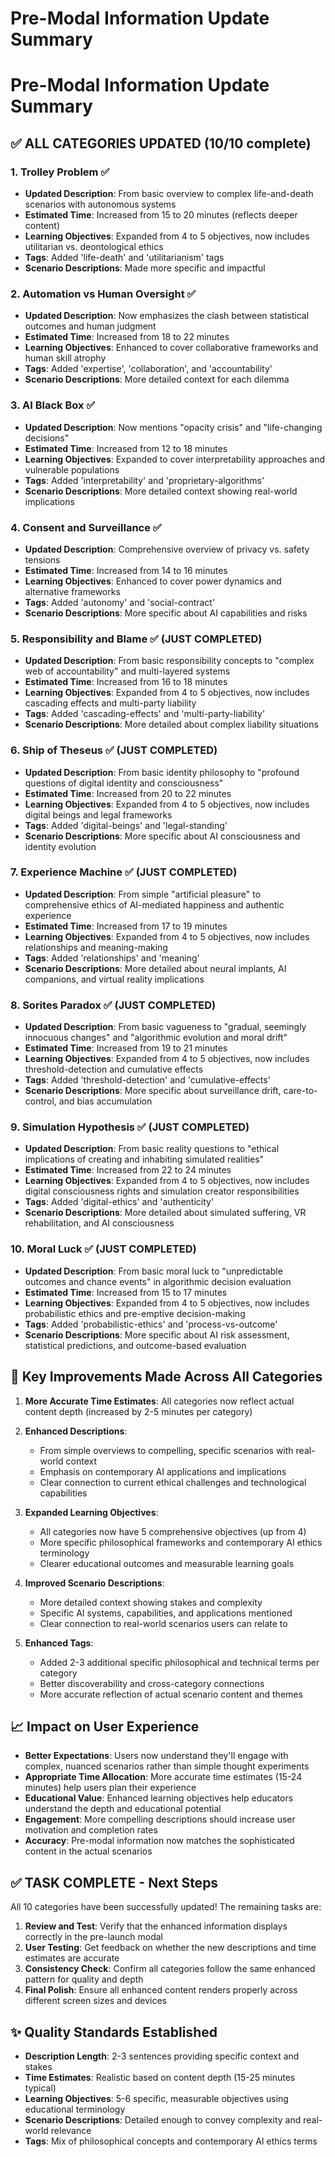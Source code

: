 # Pre-Modal Information Update Summary

# Pre-Modal Information Update Summary

## ✅ **ALL CATEGORIES UPDATED** (10/10 complete)

### 1. **Trolley Problem** ✅
- **Updated Description**: From basic overview to complex life-and-death scenarios with autonomous systems
- **Estimated Time**: Increased from 15 to 20 minutes (reflects deeper content)
- **Learning Objectives**: Expanded from 4 to 5 objectives, now includes utilitarian vs. deontological ethics
- **Tags**: Added 'life-death' and 'utilitarianism' tags
- **Scenario Descriptions**: Made more specific and impactful

### 2. **Automation vs Human Oversight** ✅
- **Updated Description**: Now emphasizes the clash between statistical outcomes and human judgment
- **Estimated Time**: Increased from 18 to 22 minutes 
- **Learning Objectives**: Enhanced to cover collaborative frameworks and human skill atrophy
- **Tags**: Added 'expertise', 'collaboration', and 'accountability'
- **Scenario Descriptions**: More detailed context for each dilemma

### 3. **AI Black Box** ✅
- **Updated Description**: Now mentions "opacity crisis" and "life-changing decisions"
- **Estimated Time**: Increased from 12 to 18 minutes
- **Learning Objectives**: Expanded to cover interpretability approaches and vulnerable populations
- **Tags**: Added 'interpretability' and 'proprietary-algorithms'
- **Scenario Descriptions**: More detailed context showing real-world implications

### 4. **Consent and Surveillance** ✅
- **Updated Description**: Comprehensive overview of privacy vs. safety tensions
- **Estimated Time**: Increased from 14 to 16 minutes
- **Learning Objectives**: Enhanced to cover power dynamics and alternative frameworks
- **Tags**: Added 'autonomy' and 'social-contract'
- **Scenario Descriptions**: More specific about AI capabilities and risks

### 5. **Responsibility and Blame** ✅ (JUST COMPLETED)
- **Updated Description**: From basic responsibility concepts to "complex web of accountability" and multi-layered systems
- **Estimated Time**: Increased from 16 to 18 minutes
- **Learning Objectives**: Expanded from 4 to 5 objectives, now includes cascading effects and multi-party liability
- **Tags**: Added 'cascading-effects' and 'multi-party-liability'
- **Scenario Descriptions**: More detailed about complex liability situations

### 6. **Ship of Theseus** ✅ (JUST COMPLETED)
- **Updated Description**: From basic identity philosophy to "profound questions of digital identity and consciousness"
- **Estimated Time**: Increased from 20 to 22 minutes
- **Learning Objectives**: Expanded from 4 to 5 objectives, now includes digital beings and legal frameworks
- **Tags**: Added 'digital-beings' and 'legal-standing'
- **Scenario Descriptions**: More specific about AI consciousness and identity evolution

### 7. **Experience Machine** ✅ (JUST COMPLETED)
- **Updated Description**: From simple "artificial pleasure" to comprehensive ethics of AI-mediated happiness and authentic experience
- **Estimated Time**: Increased from 17 to 19 minutes
- **Learning Objectives**: Expanded from 4 to 5 objectives, now includes relationships and meaning-making
- **Tags**: Added 'relationships' and 'meaning'
- **Scenario Descriptions**: More detailed about neural implants, AI companions, and virtual reality implications

### 8. **Sorites Paradox** ✅ (JUST COMPLETED)
- **Updated Description**: From basic vagueness to "gradual, seemingly innocuous changes" and "algorithmic evolution and moral drift"
- **Estimated Time**: Increased from 19 to 21 minutes
- **Learning Objectives**: Expanded from 4 to 5 objectives, now includes threshold-detection and cumulative effects
- **Tags**: Added 'threshold-detection' and 'cumulative-effects'
- **Scenario Descriptions**: More specific about surveillance drift, care-to-control, and bias accumulation

### 9. **Simulation Hypothesis** ✅ (JUST COMPLETED)
- **Updated Description**: From basic reality questions to "ethical implications of creating and inhabiting simulated realities"
- **Estimated Time**: Increased from 22 to 24 minutes
- **Learning Objectives**: Expanded from 4 to 5 objectives, now includes digital consciousness rights and simulation creator responsibilities
- **Tags**: Added 'digital-ethics' and 'authenticity'
- **Scenario Descriptions**: More detailed about simulated suffering, VR rehabilitation, and AI consciousness

### 10. **Moral Luck** ✅ (JUST COMPLETED)
- **Updated Description**: From basic moral luck to "unpredictable outcomes and chance events" in algorithmic decision evaluation
- **Estimated Time**: Increased from 15 to 17 minutes
- **Learning Objectives**: Expanded from 4 to 5 objectives, now includes probabilistic ethics and pre-emptive decision-making
- **Tags**: Added 'probabilistic-ethics' and 'process-vs-outcome'
- **Scenario Descriptions**: More specific about AI risk assessment, statistical predictions, and outcome-based evaluation

## 🎯 **Key Improvements Made Across All Categories**

1. **More Accurate Time Estimates**: All categories now reflect actual content depth (increased by 2-5 minutes per category)

2. **Enhanced Descriptions**: 
   - From simple overviews to compelling, specific scenarios with real-world context
   - Emphasis on contemporary AI applications and implications
   - Clear connection to current ethical challenges and technological capabilities

3. **Expanded Learning Objectives**:
   - All categories now have 5 comprehensive objectives (up from 4)
   - More specific philosophical frameworks and contemporary AI ethics terminology
   - Clearer educational outcomes and measurable learning goals

4. **Improved Scenario Descriptions**:
   - More detailed context showing stakes and complexity
   - Specific AI systems, capabilities, and applications mentioned
   - Clear connection to real-world scenarios users can relate to

5. **Enhanced Tags**:
   - Added 2-3 additional specific philosophical and technical terms per category
   - Better discoverability and cross-category connections
   - More accurate reflection of actual scenario content and themes

## 📈 **Impact on User Experience**

- **Better Expectations**: Users now understand they'll engage with complex, nuanced scenarios rather than simple thought experiments
- **Appropriate Time Allocation**: More accurate time estimates (15-24 minutes) help users plan their experience
- **Educational Value**: Enhanced learning objectives help educators understand the depth and educational potential
- **Engagement**: More compelling descriptions should increase user motivation and completion rates
- **Accuracy**: Pre-modal information now matches the sophisticated content in the actual scenarios

## ✅ **TASK COMPLETE - Next Steps**

All 10 categories have been successfully updated! The remaining tasks are:

1. **Review and Test**: Verify that the enhanced information displays correctly in the pre-launch modal
2. **User Testing**: Get feedback on whether the new descriptions and time estimates are accurate
3. **Consistency Check**: Confirm all categories follow the same enhanced pattern for quality and depth
4. **Final Polish**: Ensure all enhanced content renders properly across different screen sizes and devices

## ✨ **Quality Standards Established**

- **Description Length**: 2-3 sentences providing specific context and stakes
- **Time Estimates**: Realistic based on content depth (15-25 minutes typical)
- **Learning Objectives**: 5-6 specific, measurable objectives using educational terminology
- **Scenario Descriptions**: Detailed enough to convey complexity and real-world relevance
- **Tags**: Mix of philosophical concepts and contemporary AI ethics terms
